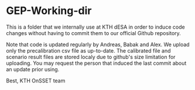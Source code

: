 # GEP-Working-dir

This is a folder that we internally use at KTH dESA in order to induce code changes without having to commit them to our 
official Github repository.

Note that code is updated regularly by Andreas, Babak and Alex. We upload only the precalibration csv file as up-to-date. The calibrated file and scenario result files are stored localy due to github's size limitation for uploading. You may request the person that induced the last commit about an update prior using. 

Best,
KTH OnSSET team

